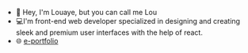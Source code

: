 - 👋 Hey, I'm Louaye, but you can call me Lou
- 💻I'm front-end web developer specialized in designing and creating sleek
and premium user interfaces with the help of react.
- 🌐 [e-portfolio](https://link-url-here.org)


